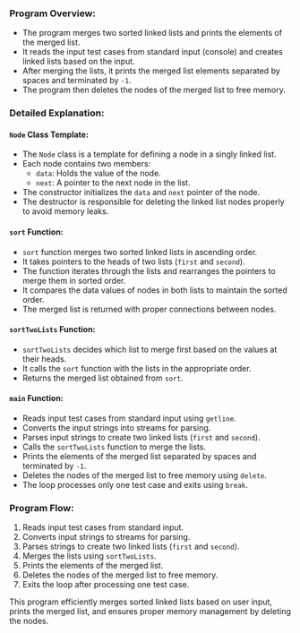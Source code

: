 ### Program Overview:

- The program merges two sorted linked lists and prints the elements of the merged list.
- It reads the input test cases from standard input (console) and creates linked lists based on the input.
- After merging the lists, it prints the merged list elements separated by spaces and terminated by `-1`.
- The program then deletes the nodes of the merged list to free memory.

### Detailed Explanation:

#### `Node` Class Template:

- The `Node` class is a template for defining a node in a singly linked list.
- Each node contains two members:
  - `data`: Holds the value of the node.
  - `next`: A pointer to the next node in the list.
- The constructor initializes the `data` and `next` pointer of the node.
- The destructor is responsible for deleting the linked list nodes properly to avoid memory leaks.

#### `sort` Function:

- `sort` function merges two sorted linked lists in ascending order.
- It takes pointers to the heads of two lists (`first` and `second`).
- The function iterates through the lists and rearranges the pointers to merge them in sorted order.
- It compares the data values of nodes in both lists to maintain the sorted order.
- The merged list is returned with proper connections between nodes.

#### `sortTwoLists` Function:

- `sortTwoLists` decides which list to merge first based on the values at their heads.
- It calls the `sort` function with the lists in the appropriate order.
- Returns the merged list obtained from `sort`.

#### `main` Function:

- Reads input test cases from standard input using `getline`.
- Converts the input strings into streams for parsing.
- Parses input strings to create two linked lists (`first` and `second`).
- Calls the `sortTwoLists` function to merge the lists.
- Prints the elements of the merged list separated by spaces and terminated by `-1`.
- Deletes the nodes of the merged list to free memory using `delete`.
- The loop processes only one test case and exits using `break`.

### Program Flow:

1. Reads input test cases from standard input.
2. Converts input strings to streams for parsing.
3. Parses strings to create two linked lists (`first` and `second`).
4. Merges the lists using `sortTwoLists`.
5. Prints the elements of the merged list.
6. Deletes the nodes of the merged list to free memory.
7. Exits the loop after processing one test case.

This program efficiently merges sorted linked lists based on user input, prints the merged list, and ensures proper memory management by deleting the nodes.

